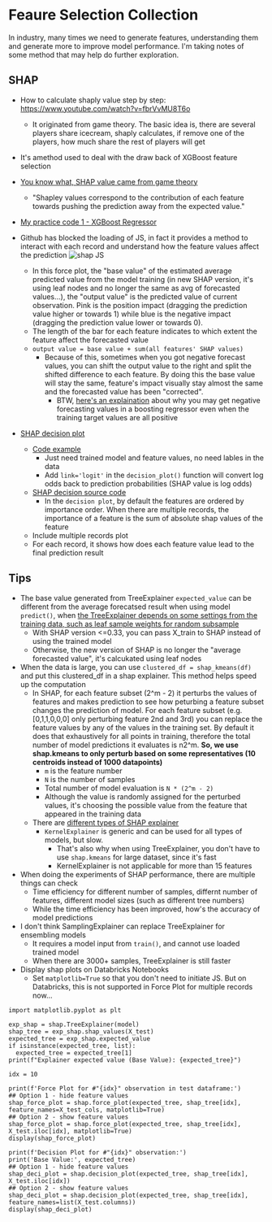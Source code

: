# Feaure Selection Collection
In industry, many times we need to generate features, understanding them and generate more to improve model performance. I'm taking notes of some method that may help do further exploration.

## SHAP
* How to calculate shaply value step by step: https://www.youtube.com/watch?v=fbrVvMU8T6o
  * It originated from game theory. The basic idea is, there are several players share icecream, shaply calculates, if remove one of the players, how much share the rest of players will get
* It's amethod used to deal with the draw back of XGBoost feature selection
* [You know what, SHAP value came from game theory][2]
  * "Shapley values correspond to the contribution of each feature towards pushing the prediction away from the expected value."
* [My practice code 1 - XGBoost Regressor][1]
* Github has blocked the loading of JS, in fact it provides a method to interact with each record and understand how the feature values affect the prediction
![shap JS](https://github.com/hanhanwu/Hanhan_Data_Science_Practice/blob/master/Better4Industry/Feature_Selection_Collection/xgboost_shap.PNG)

  * In this force plot, the "base value" of the estimated average predicted value from the model training (in new SHAP version, it's using leaf nodes and no longer the same as avg of forecasted values...), the "output value" is the predicted value of current observation. Pink is the position impact (dragging the prediction value higher or towards 1) while blue is the negative impact (dragging the prediction value lower or towards 0).
  * The length of the bar for each feature indicates to which extent the feature affect the forecasted value
  * `output value = base value + sum(all features' SHAP values)`
    * Because of this, sometimes when you got negative forecast values, you can shift the output value to the right and split the shifted difference to each feature. By doing this the base value will stay the same, feature's impact visually stay almost the same and the forecasted value has been "corrected".
      * BTW, [here's an explaination][7] about why you may get negative forecasting values in a boosting regressor even when the training target values are all positive
* [SHAP decision plot][3]
  * [Code example][4]
    * Just need trained model and feature values, no need lables in the data
    * Add `link='logit'` in the `decision_plot()` function will convert log odds back to prediction probabilities (SHAP value is log odds)
  * [SHAP decision source code][5]
    * In the `decision plot`, by default the features are ordered by importance order. When there are multiple records, the importance of a feature is the sum of absolute shap values of the feature
  * Include multiple records plot
  * For each record, it shows how does each feature value lead to the final prediction result

## Tips
* The base value generated from TreeExplainer `expected_value` can be different from the average forecatsed result when using model `predict()`, when [the TreeExplainer depends on some settings from the training data, such as leaf sample weights for random subsample][8]
  * With SHAP version <=0.33, you can pass X_train to SHAP instead of using the trained model
  * Otherwise, the new version of SHAP is no longer the "average forecasted value", it's calcukated using leaf nodes
* When the data is large, you can use `clustered_df = shap_kmeans(df)` and put this clustered_df in a shap explainer. This method helps speed up the computation
  * In SHAP, for each feature subset (2^m - 2) it perturbs the values of features and makes prediction to see how peturbing a feature subset changes the prediction of model. For each feature subset (e.g. [0,1,1,0,0,0] only perturbing feature 2nd and 3rd) you can replace the feature values by any of the values in the training set. By default it does that exhaustively for all points in training, therefore the total number of model predictions it evaluates is n2^m. <b>So, we use shap.kmeans to only perturb based on some representatives (10 centroids instead of 1000 datapoints)</b>
    * `m` is the feature number
    * `N` is the number of samples
    * Total number of model evaluation is `N * (2^m - 2)` 
    * Although the value is randomly assigned for the perturbed values, it's choosing the possible value from the feature that appeared in the training data 
  * There are [different types of SHAP explainer][6]
    * `KernelExplainer` is generic and can be used for all types of models, but slow. 
      * That's also why when using TreeExplainer, you don't have to use `shap.kmeans` for large dataset, since it's fast 
      * KernelExplainer is not applicable for more than 15 features
* When doing the experiments of SHAP performance, there are multiple things can check 
  * Time efficiency for different number of samples, differnt number of features, different model sizes (such as different tree numbers)
  * While the time efficiency has been improved, how's the accuracy of model predictions 
* I don't think SamplingExplainer can replace TreeExplainer for ensembling models
  * It requires a model input from `train()`, and cannot use loaded trained model
  * When there are 3000+ samples, TreeExplainer is still faster  
* Display shap plots on Databricks Notebooks
  * Set `matplotlib=True` so that you don't need to initiate JS. But on Databricks, this is not supported in Force Plot for multiple records now...

```
import matplotlib.pyplot as plt

exp_shap = shap.TreeExplainer(model)
shap_tree = exp_shap.shap_values(X_test)
expected_tree = exp_shap.expected_value
if isinstance(expected_tree, list):
  expected_tree = expected_tree[1]
print(f"Explainer expected value (Base Value): {expected_tree}")

idx = 10

print(f'Force Plot for #"{idx}" observation in test dataframe:')
## Option 1 - hide feature values
shap_force_plot = shap.force_plot(expected_tree, shap_tree[idx], feature_names=X_test_cols, matplotlib=True)
## Option 2 - show feature values
shap_force_plot = shap.force_plot(expected_tree, shap_tree[idx], X_test.iloc[idx], matplotlib=True)
display(shap_force_plot)

print(f'Decision Plot for #"{idx}" observation:')
print('Base Value:', expected_tree)
## Option 1 - hide feature values
shap_deci_plot = shap.decision_plot(expected_tree, shap_tree[idx], X_test.iloc[idx])
## Option 2 - show feature values
shap_deci_plot = shap.decision_plot(expected_tree, shap_tree[idx], feature_names=list(X_test.columns))
display(shap_deci_plot)
```


[1]:https://github.com/hanhanwu/Hanhan_Data_Science_Practice/blob/master/Better4Industry/Feature_Selection_Collection/try_shap_xgboost.ipynb
[2]:https://www.analyticsvidhya.com/blog/2019/11/shapley-value-machine-learning-interpretability-game-theory/?utm_source=feedburner&utm_medium=email&utm_campaign=Feed%3A+AnalyticsVidhya+%28Analytics+Vidhya%29
[3]:https://towardsdatascience.com/introducing-shap-decision-plots-52ed3b4a1cba
[4]:https://slundberg.github.io/shap/notebooks/plots/decision_plot.html
[5]:https://github.com/slundberg/shap/blob/6af9e1008702fb0fab939bf2154bbf93dfe84a16/shap/plots/_decision.py#L46
[6]:https://shap-lrjball.readthedocs.io/en/docs_update/api.html
[7]:https://datascience.stackexchange.com/questions/565/why-does-gradient-boosting-regression-predict-negative-values-when-there-are-no
[8]:https://github.com/slundberg/shap/issues/318
